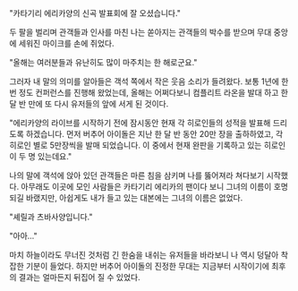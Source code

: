 "카타기리 에리카양의 신곡 발표회에 잘 오셨습니다." 

두 팔을 벌리며 관객들과 인사를 마친 나는 쏟아지는 관객들의 박수를 받으며 무대 중앙에 세워진 마이크를 손에 쥐었다. 

"올해는 여러분들과 유난히도 많이 마주치는 한 해로군요." 

그러자 내 말의 의미를 알아들은 객석 쪽에서 작은 웃음 소리가 들려왔다. 
보통 1년에 한 번 정도 컨퍼런스를 진행해 왔었는데, 올해는 어쩌다보니 컴플리트 라온을 발대 하고 한 달 반 만에 또 다시 유저들의 앞에 서게 된 것이다. 

"에리카양의 라이브를 시작하기 전에 잠시동안 현재 각 히로인들의 성적을 발표해 드리도록 하겠습니다. 먼저 버추어 아이돌은 지난 한 달 반 동안 20만 장을 출하하였고, 각 히로인 별로 5만장씩을 발매 되었습니다. 이 중에서 현재 완판을 기록하고 있는 히로인이 두 명 있는데요." 

나의 말에 객석에 앉아 있던 관객들은 마른 침을 삼키며 나를 뚫어져라 쳐다보기 시작했다. 
아무래도 이곳에 모인 사람들은 카타기리 에리카의 팬이다 보니 그녀의 이름이 호명 되길 바랬지만, 아쉽게도 내가 들고 있는 대본에는 그녀의 이름은 없었다. 

"셰릴과 츠바사양입니다." 

"아아..." 

마치 하늘이라도 무너진 것처럼 긴 한숨을 내쉬는 유저들을 바라보니 나 역시 덩달아 착잡한 기분이 들었다. 하지만 버추어 아이돌의 진정한 무대는 지금부터 시작이기에 최후의 결과는 얼마든지 뒤집어 질 수 있었다. 